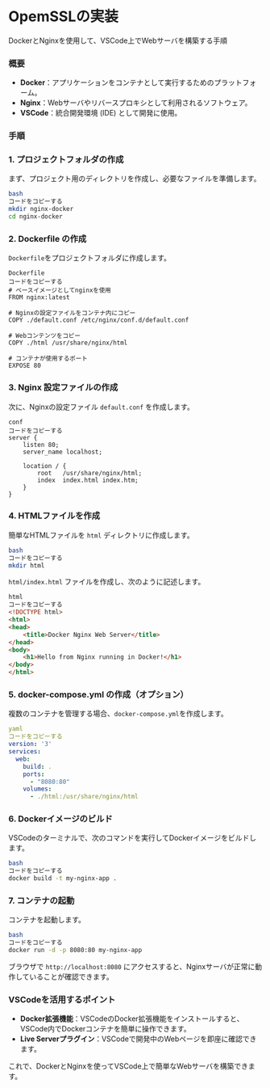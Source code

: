 # OpemSSLの実装

DockerとNginxを使用して、VSCode上でWebサーバを構築する手順

### 概要

- **Docker**：アプリケーションをコンテナとして実行するためのプラットフォーム。
- **Nginx**：Webサーバやリバースプロキシとして利用されるソフトウェア。
- **VSCode**：統合開発環境 (IDE) として開発に使用。

### 手順

### 1. **プロジェクトフォルダの作成**

まず、プロジェクト用のディレクトリを作成し、必要なファイルを準備します。

```bash
bash
コードをコピーする
mkdir nginx-docker
cd nginx-docker
```

### 2. **Dockerfile の作成**

`Dockerfile`をプロジェクトフォルダに作成します。

```
Dockerfile
コードをコピーする
# ベースイメージとしてnginxを使用
FROM nginx:latest

# Nginxの設定ファイルをコンテナ内にコピー
COPY ./default.conf /etc/nginx/conf.d/default.conf

# Webコンテンツをコピー
COPY ./html /usr/share/nginx/html

# コンテナが使用するポート
EXPOSE 80
```

### 3. **Nginx 設定ファイルの作成**

次に、Nginxの設定ファイル `default.conf` を作成します。

```
conf
コードをコピーする
server {
    listen 80;
    server_name localhost;

    location / {
        root   /usr/share/nginx/html;
        index  index.html index.htm;
    }
}
```

### 4. **HTMLファイルを作成**

簡単なHTMLファイルを `html` ディレクトリに作成します。

```bash
bash
コードをコピーする
mkdir html
```

`html/index.html` ファイルを作成し、次のように記述します。

```html
html
コードをコピーする
<!DOCTYPE html>
<html>
<head>
    <title>Docker Nginx Web Server</title>
</head>
<body>
    <h1>Hello from Nginx running in Docker!</h1>
</body>
</html>
```

### 5. **docker-compose.yml の作成（オプション）**

複数のコンテナを管理する場合、`docker-compose.yml`を作成します。

```yaml
yaml
コードをコピーする
version: '3'
services:
  web:
    build: .
    ports:
      - "8080:80"
    volumes:
      - ./html:/usr/share/nginx/html
```

### 6. **Dockerイメージのビルド**

VSCodeのターミナルで、次のコマンドを実行してDockerイメージをビルドします。

```bash
bash
コードをコピーする
docker build -t my-nginx-app .
```

### 7. **コンテナの起動**

コンテナを起動します。

```bash
bash
コードをコピーする
docker run -d -p 8080:80 my-nginx-app
```

ブラウザで `http://localhost:8080` にアクセスすると、Nginxサーバが正常に動作していることが確認できます。

### VSCodeを活用するポイント

- **Docker拡張機能**：VSCodeのDocker拡張機能をインストールすると、VSCode内でDockerコンテナを簡単に操作できます。
- **Live Serverプラグイン**：VSCodeで開発中のWebページを即座に確認できます。

これで、DockerとNginxを使ってVSCode上で簡単なWebサーバを構築できます。
